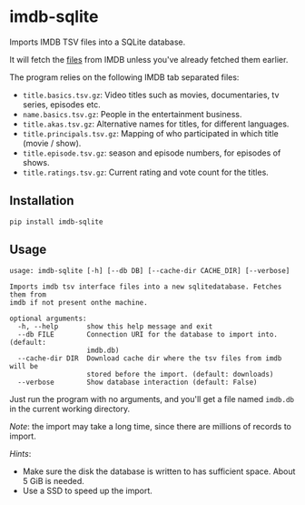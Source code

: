 # imdb-sqlite
Imports IMDB TSV files into a SQLite database.

It will fetch the [files][1] from IMDB unless you've already fetched them earlier.

The program relies on the following IMDB tab separated files:

* `title.basics.tsv.gz`: Video titles such as movies, documentaries, tv series, episodes etc.
* `name.basics.tsv.gz`: People in the entertainment business.
* `title.akas.tsv.gz`: Alternative names for titles, for different languages.
* `title.principals.tsv.gz`: Mapping of who participated in which title (movie / show).
* `title.episode.tsv.gz`: season and episode numbers, for episodes of shows.
* `title.ratings.tsv.gz`: Current rating and vote count for the titles.

## Installation

    pip install imdb-sqlite

## Usage

    usage: imdb-sqlite [-h] [--db DB] [--cache-dir CACHE_DIR] [--verbose]
    
    Imports imdb tsv interface files into a new sqlitedatabase. Fetches them from
    imdb if not present onthe machine.
    
    optional arguments:
      -h, --help       show this help message and exit
      --db FILE        Connection URI for the database to import into. (default:
                       imdb.db)
      --cache-dir DIR  Download cache dir where the tsv files from imdb will be
                       stored before the import. (default: downloads)
      --verbose        Show database interaction (default: False)

Just run the program with no arguments, and you'll get a file named `imdb.db` in the current working directory.

_Note_: the import may take a long time, since there are millions of records to import. 

_Hints_:
* Make sure the disk the database is written to has sufficient space. About 5 GiB is needed.
* Use a SSD to speed up the import.

[1]: https://www.imdb.com/interfaces/